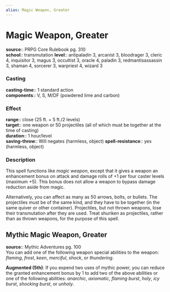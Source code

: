 ```yaml
---
alias: Magic Weapon, Greater
---
```


# Magic Weapon, Greater 

**source**:: PRPG Core Rulebook pg. 310  
**school**:: transmutation
**level**:: antipaladin 3, arcanist 3, bloodrager 3, cleric 4, inquisitor 3, magus 3, occultist 3, oracle 4, paladin 3, redmantisassassin 3, shaman 4, sorcerer 3, warpriest 4, wizard 3

### Casting 

**casting-time**:: 1 standard action  
**components**:: V, S, M/DF (powdered lime and carbon)

### Effect 

**range**:: close (25 ft. + 5 ft./2 levels)  
**target**:: one weapon or 50 projectiles (all of which must be together at the time of casting)  
**duration**:: 1 hour/level  
**saving-throw**:: Will negates (harmless, object)
**spell-resistance**:: yes (harmless, object)

### Description 

This spell functions like *magic weapon*, except that it gives a weapon an enhancement bonus on attack and damage rolls of +1 per four caster levels (maximum +5). This bonus does not allow a weapon to bypass damage reduction aside from magic.  
  
Alternatively, you can affect as many as 50 arrows, bolts, or bullets. The projectiles must be of the same kind, and they have to be together (in the same quiver or other container). Projectiles, but not thrown weapons, lose their transmutation after they are used. Treat shuriken as projectiles, rather than as thrown weapons, for the purpose of this spell.

## Mythic Magic Weapon, Greater 

**source**:: Mythic Adventures pg. 100  
You can add one of the following weapon special abilities to the weapon: *flaming*, *frost*, *keen*, *merciful*, *shock*, or *thundering*.  
  
**Augmented (5th)**: If you expend two uses of mythic power, you can reduce the granted enhancement bonus by 1 to add two of the above abilities or one of the following abilities: *anarchic*, *axiomatic*, *flaming burst*, *holy*, *icy burst*, *shocking burst*, or *unholy*.
